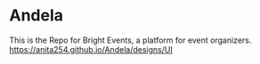 # Andela
This is the Repo for Bright Events, a platform for event organizers.
https://anita254.github.io/Andela/designs/UI
